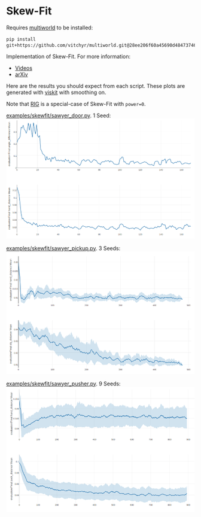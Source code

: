 # Skew-Fit
Requires [multiworld](https://github.com/vitchyr/multiworld) to be installed:
```
pip install git+https://github.com/vitchyr/multiworld.git@28ee206f60a45690d484737466b558abdef191ea
```

Implementation of Skew-Fit. For more information:
 - [Videos](https://sites.google.com/view/skew-fit)
 - [arXiv](https://arxiv.org/abs/1903.03698)
 
Here are the results you should expect from each script.
These plots are generated with [viskit](https://github.com/vitchyr/viskit) 
with smoothing on.

Note that [RIG](RIG.md) is a special-case of Skew-Fit with `power=0`.


[examples/skewfit/sawyer_door.py](../run_examples/skewfit/sawyer_door.py). 1 Seed:
![Skew-Fit Sawyer Door results](images/skewfit_door.png)

[examples/skewfit/sawyer_pickup.py](../run_examples/skewfit/sawyer_pickup.py). 3 Seeds:
![Skew-Fit Sawyer Pickup results](images/skewfit_pickup.png)

[examples/skewfit/sawyer_pusher.py](../run_examples/skewfit/sawyer_pusher.py). 9 Seeds:
![Skew-Fit Sawyer Pusher results](images/skewfit_pusher.png)
